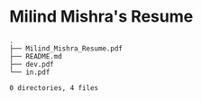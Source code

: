 # Milind Mishra's Resume

```text
.
├── Milind_Mishra_Resume.pdf
├── README.md
├── dev.pdf
└── in.pdf

0 directories, 4 files
```
